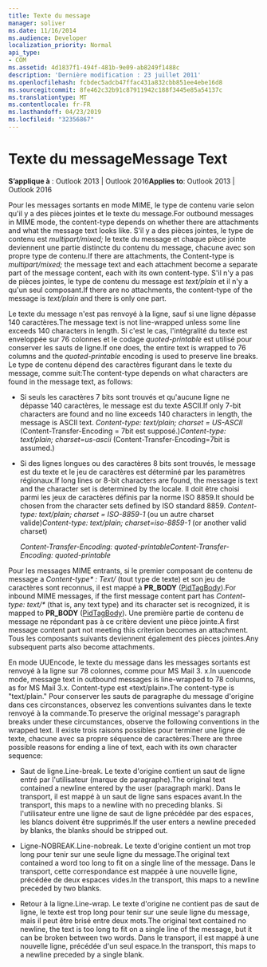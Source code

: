```yaml
---
title: Texte du message
manager: soliver
ms.date: 11/16/2014
ms.audience: Developer
localization_priority: Normal
api_type:
- COM
ms.assetid: 4d1837f1-494f-481b-9e09-ab8249f1488c
description: 'Dernière modification : 23 juillet 2011'
ms.openlocfilehash: fcbdec5adcb47ffac431a832cbb851ee4ebe16d8
ms.sourcegitcommit: 8fe462c32b91c87911942c188f3445e85a54137c
ms.translationtype: MT
ms.contentlocale: fr-FR
ms.lasthandoff: 04/23/2019
ms.locfileid: "32356867"
---
```

# <a name="message-text"></a><span data-ttu-id="b78ab-103">Texte du message</span><span class="sxs-lookup"><span data-stu-id="b78ab-103">Message Text</span></span>

  
  
<span data-ttu-id="b78ab-104">**S’applique à** : Outlook 2013 | Outlook 2016</span><span class="sxs-lookup"><span data-stu-id="b78ab-104">**Applies to**: Outlook 2013 | Outlook 2016</span></span> 
  
<span data-ttu-id="b78ab-105">Pour les messages sortants en mode MIME, le type de contenu varie selon qu'il y a des pièces jointes et le texte du message.</span><span class="sxs-lookup"><span data-stu-id="b78ab-105">For outbound messages in MIME mode, the content-type depends on whether there are attachments and what the message text looks like.</span></span> <span data-ttu-id="b78ab-106">S'il y a des pièces jointes, le type de contenu est _multipart/mixed;_ le texte du message et chaque pièce jointe deviennent une partie distincte du contenu du message, chacune avec son propre type de contenu.</span><span class="sxs-lookup"><span data-stu-id="b78ab-106">If there are attachments, the Content-type is  _multipart/mixed;_ the message text and each attachment become a separate part of the message content, each with its own content-type.</span></span> <span data-ttu-id="b78ab-107">S'il n'y a pas de pièces jointes, le type de contenu du message est _text/plain_ et il n'y a qu'un seul composant.</span><span class="sxs-lookup"><span data-stu-id="b78ab-107">If there are no attachments, the content-type of the message is  _text/plain_ and there is only one part.</span></span> 
  
<span data-ttu-id="b78ab-108">Le texte du message n'est pas renvoyé à la ligne, sauf si une ligne dépasse 140 caractères.</span><span class="sxs-lookup"><span data-stu-id="b78ab-108">The message text is not line-wrapped unless some line exceeds 140 characters in length.</span></span> <span data-ttu-id="b78ab-109">Si c'est le cas, l'intégralité du texte est enveloppée sur 76 colonnes et le codage _quoted-printable_ est utilisé pour conserver les sauts de ligne.</span><span class="sxs-lookup"><span data-stu-id="b78ab-109">If one does, the entire text is wrapped to 76 columns and the  _quoted-printable_ encoding is used to preserve line breaks.</span></span> <span data-ttu-id="b78ab-110">Le type de contenu dépend des caractères figurant dans le texte du message, comme suit:</span><span class="sxs-lookup"><span data-stu-id="b78ab-110">The content-type depends on what characters are found in the message text, as follows:</span></span> 
  
- <span data-ttu-id="b78ab-111">Si seuls les caractères 7 bits sont trouvés et qu'aucune ligne ne dépasse 140 caractères, le message est du texte ASCII.</span><span class="sxs-lookup"><span data-stu-id="b78ab-111">If only 7-bit characters are found and no line exceeds 140 characters in length, the message is ASCII text.</span></span> <span data-ttu-id="b78ab-112">_Content-type: text/plain; charset = US-ASCII_ (Content-Transfer-Encoding = 7bit est supposé.)</span><span class="sxs-lookup"><span data-stu-id="b78ab-112">_Content-type: text/plain; charset=us-ascii_ (Content-Transfer-Encoding=7bit is assumed.)</span></span> 
    
- <span data-ttu-id="b78ab-113">Si des lignes longues ou des caractères 8 bits sont trouvés, le message est du texte et le jeu de caractères est déterminé par les paramètres régionaux.</span><span class="sxs-lookup"><span data-stu-id="b78ab-113">If long lines or 8-bit characters are found, the message is text and the character set is determined by the locale.</span></span> <span data-ttu-id="b78ab-114">Il doit être choisi parmi les jeux de caractères définis par la norme ISO 8859.</span><span class="sxs-lookup"><span data-stu-id="b78ab-114">It should be chosen from the character sets defined by ISO standard 8859.</span></span> <span data-ttu-id="b78ab-115">_Content-type: text/plain; charset = ISO-8859-1_ (ou un autre charset valide)</span><span class="sxs-lookup"><span data-stu-id="b78ab-115">_Content-type: text/plain; charset=iso-8859-1_ (or another valid charset)</span></span> 
    
     <span data-ttu-id="b78ab-116">_Content-Transfer-Encoding: quoted-printable_</span><span class="sxs-lookup"><span data-stu-id="b78ab-116">_Content-Transfer-Encoding: quoted-printable_</span></span>
    
<span data-ttu-id="b78ab-117">Pour les messages MIME entrants, si le premier composant de contenu de message a _Content-type\* : Text/_ (tout type de texte) et son jeu de caractères sont reconnus, il est mappé à **PR_BODY** ([PidTagBody](pidtagbody-canonical-property.md)).</span><span class="sxs-lookup"><span data-stu-id="b78ab-117">For inbound MIME messages, if the first message content part has  _Content-type: text/\*_ (that is, any text type) and its character set is recognized, it is mapped to **PR_BODY** ([PidTagBody](pidtagbody-canonical-property.md)).</span></span> <span data-ttu-id="b78ab-118">Une première partie de contenu de message ne répondant pas à ce critère devient une pièce jointe.</span><span class="sxs-lookup"><span data-stu-id="b78ab-118">A first message content part not meeting this criterion becomes an attachment.</span></span> <span data-ttu-id="b78ab-119">Tous les composants suivants deviennent également des pièces jointes.</span><span class="sxs-lookup"><span data-stu-id="b78ab-119">Any subsequent parts also become attachments.</span></span>
  
<span data-ttu-id="b78ab-120">En mode UUEncode, le texte du message dans les messages sortants est renvoyé à la ligne sur 78 colonnes, comme pour MS Mail 3. x.</span><span class="sxs-lookup"><span data-stu-id="b78ab-120">In uuencode mode, message text in outbound messages is line-wrapped to 78 columns, as for MS Mail 3.x.</span></span> <span data-ttu-id="b78ab-121">Content-type est «text/plain».</span><span class="sxs-lookup"><span data-stu-id="b78ab-121">The content-type is "text/plain."</span></span> <span data-ttu-id="b78ab-122">Pour conserver les sauts de paragraphe du message d'origine dans ces circonstances, observez les conventions suivantes dans le texte renvoyé à la commande.</span><span class="sxs-lookup"><span data-stu-id="b78ab-122">To preserve the original message's paragraph breaks under these circumstances, observe the following conventions in the wrapped text.</span></span> <span data-ttu-id="b78ab-123">Il existe trois raisons possibles pour terminer une ligne de texte, chacune avec sa propre séquence de caractères:</span><span class="sxs-lookup"><span data-stu-id="b78ab-123">There are three possible reasons for ending a line of text, each with its own character sequence:</span></span>
  
- <span data-ttu-id="b78ab-124">Saut de ligne.</span><span class="sxs-lookup"><span data-stu-id="b78ab-124">Line-break.</span></span> <span data-ttu-id="b78ab-125">Le texte d'origine contient un saut de ligne entré par l'utilisateur (marque de paragraphe).</span><span class="sxs-lookup"><span data-stu-id="b78ab-125">The original text contained a newline entered by the user (paragraph mark).</span></span> <span data-ttu-id="b78ab-126">Dans le transport, il est mappé à un saut de ligne sans espaces avant.</span><span class="sxs-lookup"><span data-stu-id="b78ab-126">In the transport, this maps to a newline with no preceding blanks.</span></span> <span data-ttu-id="b78ab-127">Si l'utilisateur entre une ligne de saut de ligne précédée par des espaces, les blancs doivent être supprimés.</span><span class="sxs-lookup"><span data-stu-id="b78ab-127">If the user enters a newline preceded by blanks, the blanks should be stripped out.</span></span>
    
- <span data-ttu-id="b78ab-128">Ligne-NOBREAK.</span><span class="sxs-lookup"><span data-stu-id="b78ab-128">Line-nobreak.</span></span> <span data-ttu-id="b78ab-129">Le texte d'origine contient un mot trop long pour tenir sur une seule ligne du message.</span><span class="sxs-lookup"><span data-stu-id="b78ab-129">The original text contained a word too long to fit on a single line of the message.</span></span> <span data-ttu-id="b78ab-130">Dans le transport, cette correspondance est mappée à une nouvelle ligne, précédée de deux espaces vides.</span><span class="sxs-lookup"><span data-stu-id="b78ab-130">In the transport, this maps to a newline preceded by two blanks.</span></span>
    
- <span data-ttu-id="b78ab-131">Retour à la ligne.</span><span class="sxs-lookup"><span data-stu-id="b78ab-131">Line-wrap.</span></span> <span data-ttu-id="b78ab-132">Le texte d'origine ne contient pas de saut de ligne, le texte est trop long pour tenir sur une seule ligne du message, mais il peut être brisé entre deux mots.</span><span class="sxs-lookup"><span data-stu-id="b78ab-132">The original text contained no newline, the text is too long to fit on a single line of the message, but it can be broken between two words.</span></span> <span data-ttu-id="b78ab-133">Dans le transport, il est mappé à une nouvelle ligne, précédée d'un seul espace.</span><span class="sxs-lookup"><span data-stu-id="b78ab-133">In the transport, this maps to a newline preceded by a single blank.</span></span>
    

